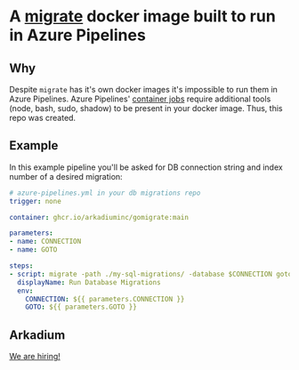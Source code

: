 # A [migrate](https://github.com/golang-migrate/migrate) docker image built to run in Azure Pipelines

## Why
Despite `migrate` has it's own docker images it's impossible to run them in Azure Pipelines.
Azure Pipelines' [container jobs](https://docs.microsoft.com/en-us/azure/devops/pipelines/process/container-phases?view=azure-devops#non-glibc-based-containers) 
require additional tools (node, bash, sudo, shadow) to be present in your docker image. Thus, this repo was created.

## Example

In this example pipeline you'll be asked for DB connection string and index number of a desired migration:

```yaml
# azure-pipelines.yml in your db migrations repo
trigger: none

container: ghcr.io/arkadiuminc/gomigrate:main

parameters:
- name: CONNECTION
- name: GOTO

steps:
- script: migrate -path ./my-sql-migrations/ -database $CONNECTION goto $GOTO
  displayName: Run Database Migrations
  env:
    CONNECTION: ${{ parameters.CONNECTION }}
    GOTO: ${{ parameters.GOTO }}
```

## Arkadium

[We are hiring!](https://apply.workable.com/arkadium-1/)
